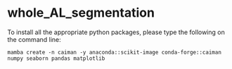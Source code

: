 # whole_AL_segmentation

To install all the appropriate python packages, please type the following on the command line:

`mamba create -n caiman -y anaconda::scikit-image conda-forge::caiman numpy seaborn pandas matplotlib`
